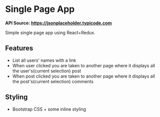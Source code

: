 # Single Page App

**API Source: https://jsonplaceholder.typicode.com**

Simple single page app using React+Redux.

## Features

- List all users' names with a link
- When user clicked you are taken to another page where it displays all the user's(current selection) post
- When post clicked you are taken to another page where it displays all the post's(current selection) comments

## Styling

- Bootstrap CSS + some inline styling
